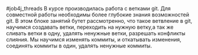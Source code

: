 #job4j_threads
В курсе производилась работа с ветками git.
Для совместной работы необходимы более глубокие знания возможностей git.
В этом блоке занятий бутет рассмотренно, что такое ветвление в git, научимся создавать ветки, переходить на нужную ветку,а так же сливать ветки в одну, удалять ненужные ветки, разрешать конфликты слияния. Мы научимся изменять коммиты, и откатывать изменения, соединять коммиты в один, удалять ненужные коммиты.